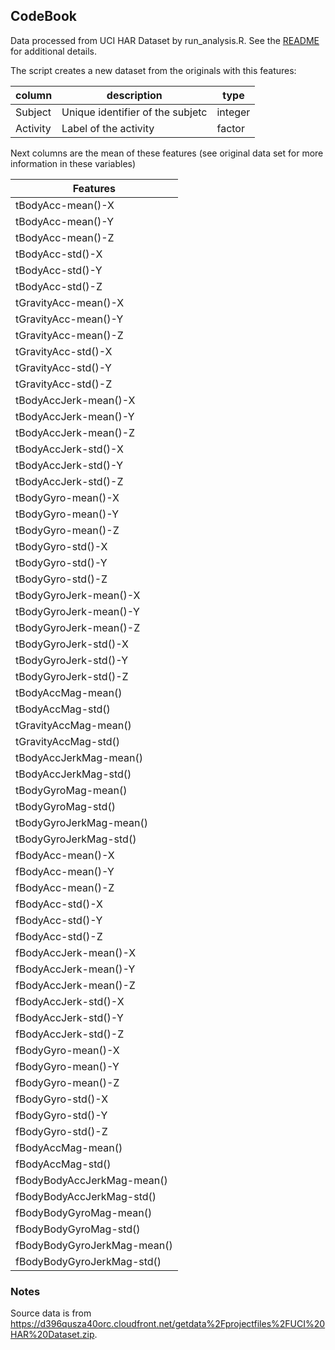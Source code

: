 ## CodeBook

Data processed from UCI HAR Dataset by run_analysis.R.  See the [README](README.md) for additional details. 

The script creates a new dataset from the originals with this features:

| column    | description                     | type    |
|-----------|---------------------------------|---------|
| Subject   | Unique identifier of the subjetc| integer |
| Activity  | Label of the activity           | factor  |

Next columns are the mean of these features (see original data set for more information in these variables)

| Features                    |
|-----------------------------|
| tBodyAcc-mean()-X           |
| tBodyAcc-mean()-Y           |
| tBodyAcc-mean()-Z           |
| tBodyAcc-std()-X            |
| tBodyAcc-std()-Y            |
| tBodyAcc-std()-Z            |
| tGravityAcc-mean()-X        |
| tGravityAcc-mean()-Y        |
| tGravityAcc-mean()-Z        |
| tGravityAcc-std()-X         |
| tGravityAcc-std()-Y         |
| tGravityAcc-std()-Z         |
| tBodyAccJerk-mean()-X       |
| tBodyAccJerk-mean()-Y       |
| tBodyAccJerk-mean()-Z       |
| tBodyAccJerk-std()-X        |
| tBodyAccJerk-std()-Y        |
| tBodyAccJerk-std()-Z        |
| tBodyGyro-mean()-X          |
| tBodyGyro-mean()-Y          |
| tBodyGyro-mean()-Z          |
| tBodyGyro-std()-X           |
| tBodyGyro-std()-Y           |
| tBodyGyro-std()-Z           |
| tBodyGyroJerk-mean()-X      |
| tBodyGyroJerk-mean()-Y      |
| tBodyGyroJerk-mean()-Z      |
| tBodyGyroJerk-std()-X       |
| tBodyGyroJerk-std()-Y       |
| tBodyGyroJerk-std()-Z       |
| tBodyAccMag-mean()          |
| tBodyAccMag-std()           |
| tGravityAccMag-mean()       |
| tGravityAccMag-std()        |
| tBodyAccJerkMag-mean()      |
| tBodyAccJerkMag-std()       |
| tBodyGyroMag-mean()         |
| tBodyGyroMag-std()          |
| tBodyGyroJerkMag-mean()     |
| tBodyGyroJerkMag-std()      |
| fBodyAcc-mean()-X           |
| fBodyAcc-mean()-Y           |
| fBodyAcc-mean()-Z           |
| fBodyAcc-std()-X            |
| fBodyAcc-std()-Y            |
| fBodyAcc-std()-Z            |
| fBodyAccJerk-mean()-X       |
| fBodyAccJerk-mean()-Y       |
| fBodyAccJerk-mean()-Z       |
| fBodyAccJerk-std()-X        |
| fBodyAccJerk-std()-Y        |
| fBodyAccJerk-std()-Z        |
| fBodyGyro-mean()-X          |
| fBodyGyro-mean()-Y          |
| fBodyGyro-mean()-Z          |
| fBodyGyro-std()-X           |
| fBodyGyro-std()-Y           |
| fBodyGyro-std()-Z           |
| fBodyAccMag-mean()          |
| fBodyAccMag-std()           |
| fBodyBodyAccJerkMag-mean()  |
| fBodyBodyAccJerkMag-std()   |
| fBodyBodyGyroMag-mean()     |
| fBodyBodyGyroMag-std()      |
| fBodyBodyGyroJerkMag-mean() |
| fBodyBodyGyroJerkMag-std()  |


### Notes

Source data is from https://d396qusza40orc.cloudfront.net/getdata%2Fprojectfiles%2FUCI%20HAR%20Dataset.zip.
